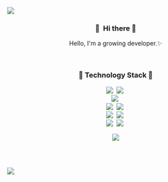 <img src="https://capsule-render.vercel.app/api?type=slice&color=FFFFCC&height=200&section=header&text=jmjnssss&fontSize=90" />


<br/>
<h3 align="center">
&#127881;&nbsp; Hi there &#127881;
</h3>
<p align="center">
Hello, I'm a growing developer.&#10024;  
</p>
<br/>

<h3 align="center">
&#127873; Technology Stack &#127873; 
</h3>
<p align="center">
<img src="https://img.shields.io/badge/-Java-yellow?style=flat-square&logo=Java&logoColor=white"/>&nbsp;
<img src="https://img.shields.io/badge/-JavaScript-orange?style=flat-square&logo=JavaScript&logoColor=white"/>&nbsp;
<br/>
<img src="https://img.shields.io/badge/-Spring-ff69b4?style=flat-square&logo=Spring&logoColor=white"/>&nbsp;
<br/>
<img src="https://img.shields.io/badge/-css-blue?style=flat-square&logo=Css3&logoColor=white"/>&nbsp;
<img src="https://img.shields.io/badge/-html5-blueviolet?style=flat-square&logo=html5&logoColor=white"/>&nbsp;
<br/>
<img src="https://img.shields.io/badge/-Tomcat-success?style=flat-square&logo=ApacheTomcat&logoColor=white"/>&nbsp;
<img src="https://img.shields.io/badge/-ORACLE-important?style=flat-square&logo=Oracle&logoColor=white"/>&nbsp;
<br/>
<img src="https://img.shields.io/badge/-Eclipse-critical?style=flat-square&logo=Eclipse&logoColor=white"/>&nbsp;
<img src="https://img.shields.io/badge/-VSCode-ff69b4?style=flat-square&logo=Visual Studio Code&logoColor=white"/>&nbsp;

  
<!--

<img src="https://img.shields.io/badge/-DBeaver-imformational?style=flat-square&logo=DBeaver&logoColor=white"/>&nbsp;
  <img src="https://img.shields.io/badge/Python-3766AB?style=flat-square&logo=Python&logoColor=white"/>&nbsp;
-->  
  
</p>

<!--
[![Top Langs](https://github-readme-stats.vercel.app/api/top-langs/?username=jmjnssss&layout=compact)](https://github.com/jmjnssss)
[![Hits](https://hits.seeyoufarm.com/api/count/incr/badge.svg?url=https%3A%2F%2Fgithub.com%2Fjmjnssss%2Fhit-counter&count_bg=%23FF797B&title_bg=%237C7C7C&icon=gradle.svg&icon_color=%23D5CFCF&title=hits&edge_flat=false)](https://hits.seeyoufarm.com)
-->





<p align="center">
  <a href="https://hits.seeyoufarm.com"><img src="https://hits.seeyoufarm.com/api/count/incr/badge.svg?url=https%3A%2F%2Fgithub.com%2Fjmjnssss%2Fhit-counter&count_bg=%23FF797B&title_bg=%237C7C7C&icon=gradle.svg&icon_color=%23D5CFCF&title=hits&edge_flat=false"/></a>
</p>

<br/><br/>














<img src="https://capsule-render.vercel.app/api?type=slice&color=CCFFCC&height=200&section=footer&fontSize=90" />


































<!--
**jmjnssss/jmjnssss** is a ✨ _special_ ✨ repository because its `README.md` (this file) appears on your GitHub profile.

Here are some ideas to get you started:

- 🔭 I’m currently working on ...
- 🌱 I’m currently learning ...
- 👯 I’m looking to collaborate on ...
- 🤔 I’m looking for help with ...
- 💬 Ask me about ...
- 📫 How to reach me: ...
- 😄 Pronouns: ...
- ⚡ Fun fact: ...
-->
